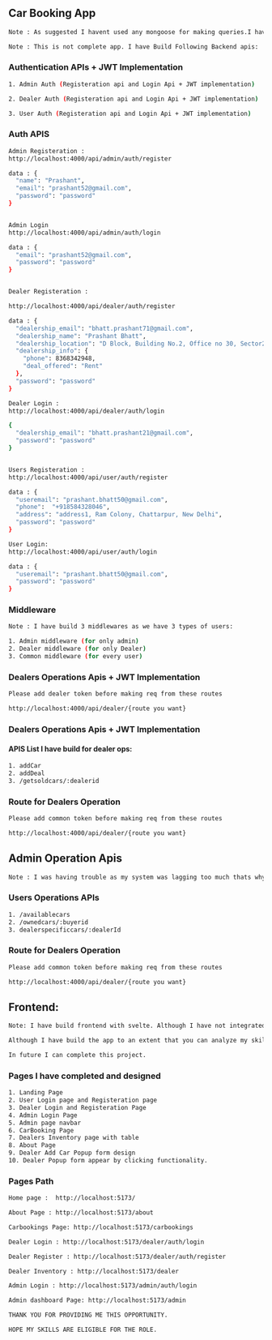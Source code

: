 ## Car Booking App


```bash 
Note : As suggested I havent used any mongoose for making queries.I have build all these with raw mongodb queries. For all queries I have build seperate functions for different users (admin, dealer, user) 
```

```bash 
Note : This is not complete app. I have Build Following Backend apis: 
```

### Authentication APIs + JWT Implementation

```bash
1. Admin Auth (Registeration api and Login Api + JWT implementation)

2. Dealer Auth (Registeration api and Login Api + JWT implementation)

3. User Auth (Registeration api and Login Api + JWT implementation)
```

### Auth APIS

```bash 
Admin Registeration : 
http://localhost:4000/api/admin/auth/register

data : {
  "name": "Prashant", 
  "email": "prashant52@gmail.com", 
  "password": "password"
}


Admin Login 
http://localhost:4000/api/admin/auth/login

data : {
  "email": "prashant52@gmail.com", 
  "password": "password"
}


Dealer Registeration : 

http://localhost:4000/api/dealer/auth/register

data : {
  "dealership_email": "bhatt.prashant71@gmail.com",
  "dealership_name": "Prashant Bhatt", 
  "dealership_location": "D Block, Building No.2, Office no 30, Sector21, Gurugram, Haryana",
  "dealership_info": { 
    "phone": 8368342948, 
    "deal_offered": "Rent"
  }, 
  "password": "password"
}

Dealer Login : 
http://localhost:4000/api/dealer/auth/login

{
  "dealership_email": "bhatt.prashant21@gmail.com",
  "password": "password"
}


Users Registeration : 
http://localhost:4000/api/user/auth/register

data : {
  "useremail": "prashant.bhatt50@gmail.com", 
  "phone":  "+918584328046", 
  "address": "address1, Ram Colony, Chattarpur, New Delhi", 
  "password": "password"
}

User Login: 
http://localhost:4000/api/user/auth/login

data : {
  "useremail": "prashant.bhatt50@gmail.com", 
  "password": "password"
}
```

### Middleware 

```bash
Note : I have build 3 middlewares as we have 3 types of users: 

1. Admin middleware (for only admin)
2. Dealer middleware (for only Dealer)
3. Common middleware (for every user)
```

### Dealers Operations Apis + JWT Implementation

```bash
Please add dealer token before making req from these routes

http://localhost:4000/api/dealer/{route you want}

```

### Dealers Operations Apis + JWT Implementation

#### APIS List I have build for dealer ops: 

```bash
1. addCar
2. addDeal
3. /getsoldcars/:dealerid
```

### Route for Dealers Operation
```bash
Please add common token before making req from these routes

http://localhost:4000/api/dealer/{route you want}

```

## Admin Operation Apis

```bash
Note : I was having trouble as my system was lagging too much thats why I was not able to complete the full Project.
```


### Users Operations APIs

```bash
1. /availablecars
2. /ownedcars/:buyerid
3. dealerspecificcars/:dealerId
```

### Route for Dealers Operation
```bash
Please add common token before making req from these routes

http://localhost:4000/api/dealer/{route you want}

```

## Frontend: 

```bash
Note: I have build frontend with svelte. Although I have not integrated Apis. As I have already mentioned earlier there was a shortage of timing and system issue and I have also spend time in designing the frontend. So please excuse me.
```

```bash
Although I have build the app to an extent that you can analyze my skills.

In future I can complete this project.
```

### Pages I have completed and designed 

```bash
1. Landing Page
2. User Login page and Registeration page
3. Dealer Login and Registeration Page
4. Admin Login Page
5. Admin page navbar
6. CarBooking Page
7. Dealers Inventory page with table
8. About Page
9. Dealer Add Car Popup form design
10. Dealer Popup form appear by clicking functionality.
```

### Pages Path

```bash
Home page :  http://localhost:5173/

About Page : http://localhost:5173/about

Carbookings Page: http://localhost:5173/carbookings

Dealer Login : http://localhost:5173/dealer/auth/login

Dealer Register : http://localhost:5173/dealer/auth/register

Dealer Inventory : http://localhost:5173/dealer

Admin Login : http://localhost:5173/admin/auth/login

Admin dashboard Page: http://localhost:5173/admin


```

```bash
THANK YOU FOR PROVIDING ME THIS OPPORTUNITY.

HOPE MY SKILLS ARE ELIGIBLE FOR THE ROLE. 
```

